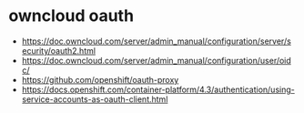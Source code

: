 # owncloud oauth

- https://doc.owncloud.com/server/admin_manual/configuration/server/security/oauth2.html
- https://doc.owncloud.com/server/admin_manual/configuration/user/oidc/
- https://github.com/openshift/oauth-proxy
- https://docs.openshift.com/container-platform/4.3/authentication/using-service-accounts-as-oauth-client.html
